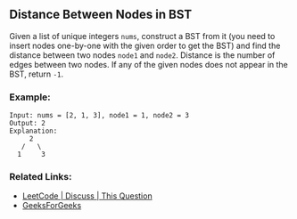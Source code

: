 ## Distance Between Nodes in BST

Given a list of unique integers `nums`, construct a BST from it (you need to insert nodes one-by-one with the given order to get the BST) and find the distance between two nodes `node1` and `node2`. Distance is the number of edges between two nodes. If any of the given nodes does not appear in the BST, return `-1`.

### Example:
```
Input: nums = [2, 1, 3], node1 = 1, node2 = 3
Output: 2
Explanation:
     2
   /   \
  1     3
```

### Related Links:
* [LeetCode | Discuss | This Question](https://leetcode.com/discuss/interview-question/376375/)
* [GeeksForGeeks](https://www.geeksforgeeks.org/shortest-distance-between-two-nodes-in-bst/)
